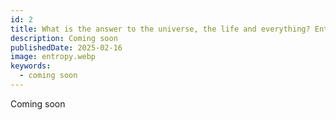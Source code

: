 ```yaml
---
id: 2
title: What is the answer to the universe, the life and everything? Entropy.
description: Coming soon
publishedDate: 2025-02-16
image: entropy.webp
keywords:
  - coming soon
---
```


Coming soon